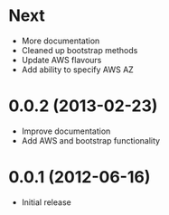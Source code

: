 # Next

* More documentation
* Cleaned up bootstrap methods
* Update AWS flavours
* Add ability to specify AWS AZ

# 0.0.2 (2013-02-23)

* Improve documentation
* Add AWS and bootstrap functionality

# 0.0.1 (2012-06-16)

* Initial release
